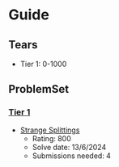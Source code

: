 # Guide

## Tears

- Tier 1: 0-1000

## ProblemSet

### [Tier 1](https://github.com/Nouredeen/codeforces/blob/main/src/main/java/Tier1/Solutions.java)

- [Strange Splittings](https://codeforces.com/problemset/problem/1984/A)
    - Rating: 800
    - Solve date: 13/6/2024
    - Submissions needed: 4
